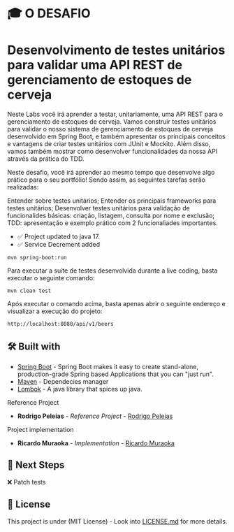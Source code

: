 # 🎓 O DESAFIO

# Desenvolvimento de testes unitários para validar uma API REST de gerenciamento de estoques de cerveja #

Neste Labs você irá aprender a testar, unitariamente, uma API REST para o gerenciamento de estoques de cerveja. Vamos construir testes unitários para validar o nosso sistema de gerenciamento de estoques de cerveja desenvolvido em Spring Boot, e também apresentar os principais conceitos e vantagens de criar testes unitários com JUnit e Mockito. Além disso, vamos também mostrar como desenvolver funcionalidades da nossa API através da prática do TDD.

Neste desafio, você irá aprender ao mesmo tempo que desenvolve algo prático para o seu portfólio! Sendo assim, as seguintes tarefas serão realizadas:

Entender sobre testes unitários;
Entender os principais frameworks para testes unitários;
Desenvolver testes unitários para validação de funcionalides básicas: criação, listagem, consulta por nome e exclusão;
TDD: apresentação e exemplo prático com 2 funcionaliades importantes.


- ✅ Project updated to java 17.
- ✅ Service Decrement added

```shell script
mvn spring-boot:run 
```

Para executar a suíte de testes desenvolvida durante a live coding, basta executar o seguinte comando:

```shell script
mvn clean test
```

Após executar o comando acima, basta apenas abrir o seguinte endereço e visualizar a execução do projeto:

```
http://localhost:8080/api/v1/beers
```


## 🛠️ Built with

* [Spring Boot](https://spring.io/projects/spring-boot) - Spring Boot makes it easy to create stand-alone,
  production-grade Spring based Applications that you can "just run".
* [Maven](https://maven.apache.org/) - Dependecies manager
* [Lombok](https://projectlombok.org/) - A java library that spices up java.

Reference Project

* **Rodrigo Peleias** - *Reference Project* - [Rodrigo Peleias](https://github.com/rpeleias-v1/beer_api_digital_innovation_one)

Project implementation

* **Ricardo Muraoka** - *Implementation* - [Ricardo Muraoka](https://www.linkedin.com/in/ricardo-muraoka/)

## 📝 Next Steps

❌ Patch tests

## 📄 License

This project is under (MIT License) - Look into
[LICENSE.md](https://github.com/ricardomuraoka/desafio-dio-poo/blob/main/LICENSE) for more details.